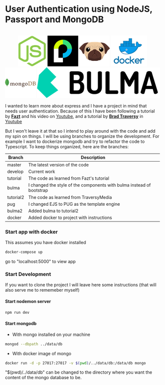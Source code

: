 # User Authentication using NodeJS, Passport and MongoDB
<p align="center">
  <br>
  <img src="./src/img/Node-logo.png" alt="node logo">
  <img src="./src/img/Passport-logo.png" alt="passport logo">
  <img src="./src/img/pug-logo.png" alt="pug logo">
  <img src="./src/img/docker-logo.png" alt="docker logo">
  <img src="./src/img/mongodb-logo.png" alt="mongodb logo">
  <img src="./src/img/bulma-logo.png" alt="bulma logo">
  <br>
</p>
 

I wanted to learn more about express and I have a project in mind that needs user authentication. Because of this I have been following a tutorial by [**Fazt**](http://www.faztweb.com) and his video on [Youtube](https://youtu.be/uVltgEcjNww), and a tutorial by [**Brad Traversy**](http://www.traversymedia.com) in [Youtube](https://youtu.be/6FOq4cUdH8k) 

But I won't leave it at that so I intend to play around with the code and add my spin on things. I will be using branches to organize the development. For example I want to dockerize mongodb and try to refactor the code to Typescript. To keep things organized, here are the branches:

| Branch | Description |
| ----------- | ----------- |
| master | The latest version of the code |
| develop | Current work |
| tutorial | The code as learned from Fazt's tutorial|
| bulma | I changed the style of the components with bulma instead of bootstrap |
| tutorial2 | The code as learned from TraversyMedia |
| pug | I changed EJS to PUG as the template engine|
| bulma2 | Added bulma to tutorial2 |
| docker | Added docker to project with instructions |


### Start app with docker
This assumes you have docker installed
```bash
docker-compose up
```
go to "localhost:5000" to view app


### Start Development
If you want to clone the project I will leave here some instructions (that will also serve me to rememeber myself)

#### Start nodemon server
```bash 
npm run dev
```
#### Start mongodb
+ With mongo installed on your machine
```bash 
mongod --dbpath ../data/db
```
+ With docker image of mongo 
```bash 
docker run -d -p 27017:27017 -v $(pwd)/../data/db:/data/db mongo
```
"$(pwd)/../data/db" can be changed to the directory where you want the content of the mongo database to be.
